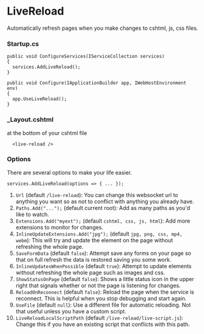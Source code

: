 # LiveReload

Automatically refresh pages when you make changes to cshtml, js, css files.

### Startup.cs
```
public void ConfigureServices(IServiceCollection services)
{
  services.AddLiveReload();
}

public void Configure(IApplicationBuilder app, IWebHostEnvironment env)
{
  app.UseLiveReload();
}
```

### _Layout.cshtml
at the bottom of your cshtml file

```
  <live-reload />
```


### Options
There are several options to make your life easier.

```services.AddLiveReload(options => { ... });```

1. `Url` (default `/live-reload`): You can change this websocket url to anything you want so as not to conflict with anything you already have.
2. `Paths.Add("...");` (default current root): Add as many paths as you'd like to watch.
3. `Extensions.Add("myext");` (default `cshtml, css, js, html`): Add more extensions to monitor for changes.
4. `InlineUpdateExtensions.Add("jpg");` (default `jpg, png, css, mp4, webm`): This will try and update the element on the page without refreshing the whole page.
5. `SaveFormData` (default `false`): Attempt save any forms on your page so that on full refresh the data is restored saving you some work.
6. `InlineUpdatesWhenPossible` (default `true`): Attempt to update elements without refreshing the whole page such as images and css.
7. `ShowStatusOnPage` (default `false`): Shows a little status icon in the upper right that signals whether or not the page is listening for changes.
8. `ReloadOnReconnect` (default `false`): Reload the page when the service is reconnect. This is helpful when you stop debugging and start again.
9. `UseFile` (default `null`): Use a different file for automatic reloading. Not that useful unless you have a custom script.
10. `LiveReloadLocalScriptPath` (default `/live-reload/live-script.js`): Change this if you have an existing script that conflicts with this path.

